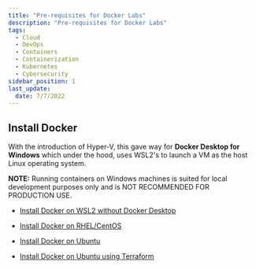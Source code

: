 ```yaml
---
title: "Pre-requisites for Docker Labs"
description: "Pre-requisites for Docker Labs"
tags: 
  - Cloud
  - DevOps
  - Containers
  - Containerization
  - Kubernetes
  - Cybersecurity
sidebar_position: 1
last_update:
  date: 7/7/2022
---
```



## Install Docker

With the introduction of Hyper-V, this gave way for **Docker Desktop for Windows** which under the hood, uses WSL2's to launch a VM as the host Linux operating system.

**NOTE:** Running containers on Windows machines is suited for local development purposes only and is NOT RECOMMENDED FOR PRODUCTION USE.

- [Install Docker on WSL2 without Docker Desktop](/docs/001-Personal-Notes/005-Project-Pre-requisites/010-Docker/001-Install-Docker-on-WSL2-without-Docker-Desktop.md)

- [Install Docker on RHEL/CentOS](/docs/001-Personal-Notes/005-Project-Pre-requisites/010-Docker/002-Install-Docker-on-RHEL-CentOS.md)

- [Install Docker on Ubuntu](/docs/001-Personal-Notes/005-Project-Pre-requisites/010-Docker/003-Install-Docker-on-Ubuntu.md)

- [Install Docker on Ubuntu using Terraform](/docs/001-Personal-Notes/005-Project-Pre-requisites/010-Docker/003-Install-Docker-on-Ubuntu.md) 



 
